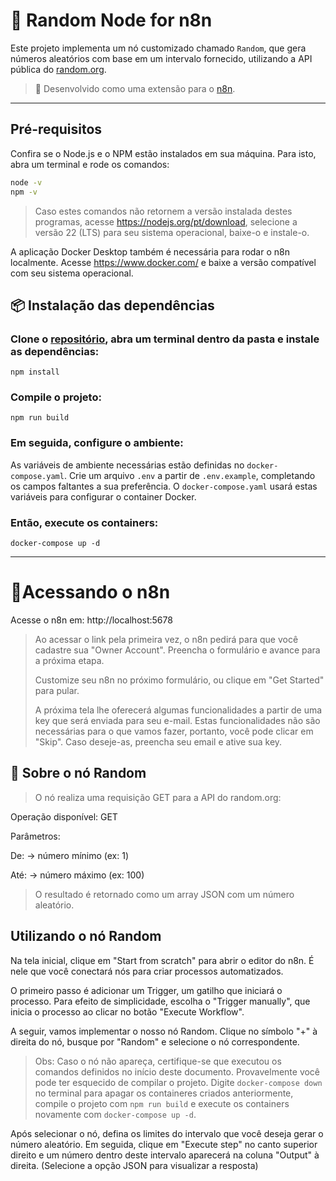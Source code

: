 # 🧩 Random Node for n8n

Este projeto implementa um nó customizado chamado `Random`, que gera números aleatórios com base em um intervalo fornecido, utilizando a API pública do [random.org](https://www.random.org/).

> 📌 Desenvolvido como uma extensão para o [n8n](https://n8n.io/).

---

## Pré-requisitos

Confira se o Node.js e o NPM estão instalados em sua máquina. Para isto, abra um terminal e rode os comandos:

```bash
node -v
npm -v
```

> Caso estes comandos não retornem a versão instalada destes programas, acesse https://nodejs.org/pt/download, selecione a versão 22 (LTS) para seu sistema operacional, baixe-o e instale-o.

A aplicação Docker Desktop também é necessária para rodar o n8n localmente. Acesse https://www.docker.com/ e baixe a versão compatível com seu sistema operacional.

## 📦 Instalação das dependências

### Clone o [repositório](https://github.com/SMtHR/n8n-nodes-random), abra um terminal dentro da pasta e instale as dependências:

```
npm install
```

### Compile o projeto:

```
npm run build
```

### Em seguida, configure o ambiente:

As variáveis de ambiente necessárias estão definidas no `docker-compose.yaml`. Crie um arquivo `.env` a partir de `.env.example`, completando os campos faltantes a sua preferência. O `docker-compose.yaml` usará estas variáveis para configurar o container Docker.

### Então, execute os containers:

```
docker-compose up -d
```

---

# 🔹Acessando o n8n

Acesse o n8n em: http://localhost:5678

> Ao acessar o link pela primeira vez, o n8n pedirá para que você cadastre sua "Owner Account". Preencha o formulário e avance para a próxima etapa.
>
> Customize seu n8n no próximo formulário, ou clique em "Get Started" para pular.
>
> A próxima tela lhe oferecerá algumas funcionalidades a partir de uma key que será enviada para seu e-mail. Estas funcionalidades não são necessárias para o que vamos fazer, portanto, você pode clicar em "Skip". Caso deseje-as, preencha seu email e ative sua key.

## 🧩 Sobre o nó Random

> O nó realiza uma requisição GET para a API do random.org:

Operação disponível: GET

Parâmetros:

De: → número mínimo (ex: 1)

Até: → número máximo (ex: 100)

> O resultado é retornado como um array JSON com um número aleatório.

## Utilizando o nó Random

Na tela inicial, clique em "Start from scratch" para abrir o editor do n8n. É nele que você conectará nós para criar processos automatizados.

O primeiro passo é adicionar um Trigger, um gatilho que iniciará o processo. Para efeito de simplicidade, escolha o "Trigger manually", que inicia o processo ao clicar no botão "Execute Workflow".

A seguir, vamos implementar o nosso nó Random. Clique no símbolo "+" à direita do nó, busque por "Random" e selecione o nó correspondente.

> Obs: Caso o nó não apareça, certifique-se que executou os comandos definidos no início deste documento. Provavelmente você pode ter esquecido de compilar o projeto. Digite `docker-compose down` no terminal para apagar os containeres criados anteriormente, compile o projeto com `npm run build` e execute os containers novamente com `docker-compose up -d`.

Após selecionar o nó, defina os limites do intervalo que você deseja gerar o número aleatório. Em seguida, clique em "Execute step" no canto superior direito e um número dentro deste intervalo aparecerá na coluna "Output" à direita. (Selecione a opção JSON para visualizar a resposta)
